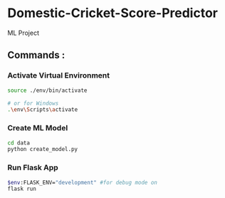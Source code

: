 # Domestic-Cricket-Score-Predictor

ML Project

## Commands :

### Activate Virtual Environment

```bash
source ./env/bin/activate

# or for Windows
.\env\Scripts\activate
```

### Create ML Model

```bash
cd data
python create_model.py
```

### Run Flask App

```bash
$env:FLASK_ENV="development" #for debug mode on
flask run
```
